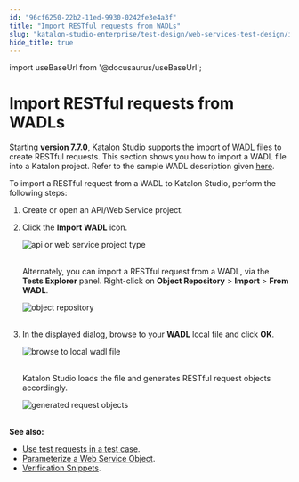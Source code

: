```yaml
---
id: "96cf6250-22b2-11ed-9930-0242fe3e4a3f"
title: "Import RESTful requests from WADLs"
slug: "katalon-studio-enterprise/test-design/web-services-test-design/import-web-service-objects/import-restful-requests-from-wadls"
hide_title: true
---
```

import useBaseUrl from '@docusaurus/useBaseUrl';


# <a id="id" class="anchor_top_offset"/><a id="ariaid-title1" class="anchor_top_offset"/>Import RESTful requests from WADLs

<p xmlns="http://www.w3.org/1999/xhtml" className="p">Starting <strong className="ph b">version 7.7.0</strong>, Katalon Studio supports   the import of <a className="xref j-external-link" href="https://www.w3.org/Submission/2009/03/" target="_blank">WADL</a> files to   create RESTful requests. This section shows you how to import a   WADL file into a Katalon project. Refer to the sample WADL   description given <a className="xref j-external-link" href="https://www.w3.org/Submission/wadl/#x3-40001.3" target="_blank">here</a>.</p> 
<p xmlns="http://www.w3.org/1999/xhtml" className="p">To import a RESTful request from a WADL to Katalon Studio,   perform the following steps:</p> 
<ol xmlns="http://www.w3.org/1999/xhtml" className="ol"><li className="li">     <p className="p">Create or open an API/Web Service project.</p>   </li><li className="li">     <p className="p">Click the <strong className="ph b">Import WADL</strong> icon.</p>     <p className="p">       <img className="image" src={useBaseUrl("https://github.com/katalon-studio/docs-images/raw/master/katalon-studio/docs/import-wadl/icon.png")} alt="api or web service project type" /><br /><br />     </p>     <p className="p">Alternately, you can import a RESTful request from a WADL, via       the <strong className="ph b">Tests Explorer</strong> panel. Right-click on       <strong className="ph b">Object Repository</strong> &gt; <strong className="ph b">Import</strong>       &gt; <strong className="ph b">From WADL</strong>.</p>     <p className="p">       <img className="image" src={useBaseUrl("https://github.com/katalon-studio/docs-images/raw/master/katalon-studio/docs/import-wadl/K.S.E-8.2.5-import-wadl_api.png")} alt="object repository" /><br /><br />     </p>   </li><li className="li">     <p className="p">In the displayed dialog, browse to your <strong className="ph b">WADL</strong>       local file and click <strong className="ph b">OK</strong>.</p>     <p className="p">       <img className="image" src={useBaseUrl("https://github.com/katalon-studio/docs-images/raw/master/katalon-studio/docs/import-wadl/browse.png")} width={500} alt="browse to local wadl file" /><br /><br />     </p>     <p className="p">Katalon Studio loads the file and generates RESTful request       objects accordingly.</p>     <p className="p">       <img className="image" src={useBaseUrl("https://github.com/katalon-studio/docs-images/raw/master/katalon-studio/docs/import-wadl/imported.png")} width={500} alt="generated request objects" /><br /><br />     </p>   </li></ol> 
<p xmlns="http://www.w3.org/1999/xhtml" className="p">   <strong className="ph b">See also:</strong> </p> 
<ul xmlns="http://www.w3.org/1999/xhtml" className="ul"><li className="li">     <a className="xref" href="/docs/legacy/katalon-studio-enterprise/test-design/web-services-test-design/using-web-services-in-a-test-case">Use       test requests in a test case</a>.</li><li className="li">     <a className="xref" href="/docs/legacy/katalon-studio-enterprise/test-design/web-services-test-design/parameterize-a-web-service-object">Parameterize a       Web Service Object</a>.</li><li className="li">     <a className="xref" href="/docs/legacy/katalon-studio-enterprise/test-design/web-services-test-design/working-with-apiweb-services-project/verification-snippets">Verification       Snippets</a>.</li></ul> 
